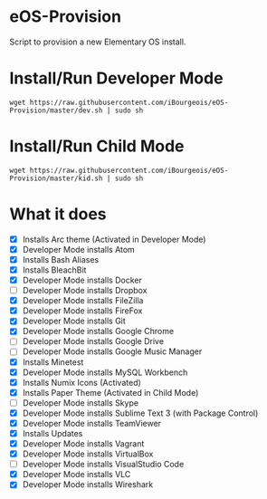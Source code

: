 # eOS-Provision
Script to provision a new Elementary OS install.

# Install/Run Developer Mode
```
wget https://raw.githubusercontent.com/iBourgeois/eOS-Provision/master/dev.sh | sudo sh
```

# Install/Run Child Mode
```
wget https://raw.githubusercontent.com/iBourgeois/eOS-Provision/master/kid.sh | sudo sh
```

# What it does
- [x] Installs Arc theme (Activated in Developer Mode)
- [x] Developer Mode installs Atom
- [x] Installs Bash Aliases
- [x] Installs BleachBit
- [x] Developer Mode installs Docker
- [ ] Developer Mode installs Dropbox
- [x] Developer Mode installs FileZilla
- [x] Developer Mode installs FireFox
- [x] Developer Mode installs Git
- [x] Developer Mode installs Google Chrome
- [ ] Developer Mode installs Google Drive
- [ ] Developer Mode installs Google Music Manager
- [x] Installs Minetest
- [x] Developer Mode installs MySQL Workbench
- [x] Installs Numix Icons (Activated)
- [x] Installs Paper Theme (Activated in Child Mode)
- [ ] Developer Mode installs Skype
- [x] Developer Mode installs Sublime Text 3 (with Package Control)
- [x] Developer Mode installs TeamViewer
- [x] Installs Updates
- [x] Developer Mode installs Vagrant
- [x] Developer Mode installs VirtualBox
- [ ] Developer Mode installs VisualStudio Code
- [x] Developer Mode installs VLC
- [x] Developer Mode installs Wireshark
